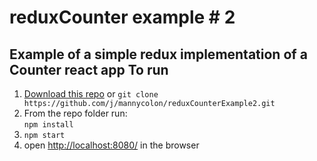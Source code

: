 # reduxCounter example # 2
Example of a simple redux implementation of a Counter react app
To run
---

1. [Download this repo](https://github.com//mannycolon/reduxCounterExample2/archive/master.zip) or `git clone https://github.com/j/mannycolon/reduxCounterExample2.git`
2. From the repo folder run:  
   `npm install`
4. `npm start`
5. open [http://localhost:8080/](http://localhost:8080/) in the browser



